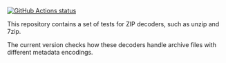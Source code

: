 [![GitHub Actions status][GitHub Actions SVG]][GitHub Actions]

[GitHub Actions]: https://github.com/mitya57/unzip-tests/actions
[GitHub Actions SVG]: https://github.com/mitya57/unzip-tests/workflows/tests/badge.svg

This repository contains a set of tests for ZIP decoders, such as unzip and 7zip.

The current version checks how these decoders handle archive files with different
metadata encodings.
